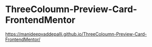 # ThreeColoumn-Preview-Card-FrontendMentor
https://manideepvaddepalli.github.io/ThreeColoumn-Preview-Card-FrontendMentor/
